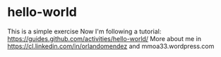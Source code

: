 # hello-world
This is a simple exercise
Now I'm following a tutorial: https://guides.github.com/activities/hello-world/
More about me in https://cl.linkedin.com/in/orlandomendez and mmoa33.wordpress.com
